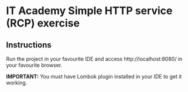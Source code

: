 # IT Academy Simple HTTP service (RCP) exercise

## Instructions
Run the project in your favourite IDE and access http://localhost:8080/ in your favourite browser.

**IMPORTANT:** You must have Lombok plugin installed in your IDE to get it working.